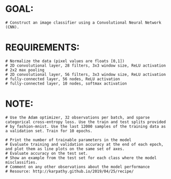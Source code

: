 # GOAL:
    # Construct an image classifier using a Convolutional Neural Network (CNN).

# REQUIREMENTS:
    # Normalize the data (pixel values are floats [0,1])
    # 2D convolutional layer, 28 filters, 3x3 window size, ReLU activation
    # 2x2 max pooling
    # 2D convolutional layer, 56 filters, 3x3 window size, ReLU activation
    # fully-connected layer, 56 nodes, ReLU activation
    # fully-connected layer, 10 nodes, softmax activation

# NOTE:
    # Use the Adam optimizer, 32 observations per batch, and sparse categorical cross-entropy loss. Use the train and test splits provided # by fashion-mnist. Use the last 12000 samples of the training data as a validation set. Train for 10 epochs.

    # Print the number of trainable parameters in the model
    # Evaluate training and validation accuracy at the end of each epoch, and plot them as line plots on the same set of axes.
    # Evaluate accuracy on the test set.
    # Show an example from the test set for each class where the model misclassifies.
    # Comment on any other observations about the model performance
    # Resource: http://karpathy.github.io/2019/04/25/recipe/